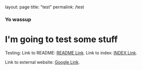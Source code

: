 layout: page
title: "test"
permalink: /test

### Yo wassup

# I'm going to test some stuff

Testing:
Link to README: [README Link](README.md).
Link to index: [INDEX Link](index.md).

Link to external website: [Google Link](https://google.com).
